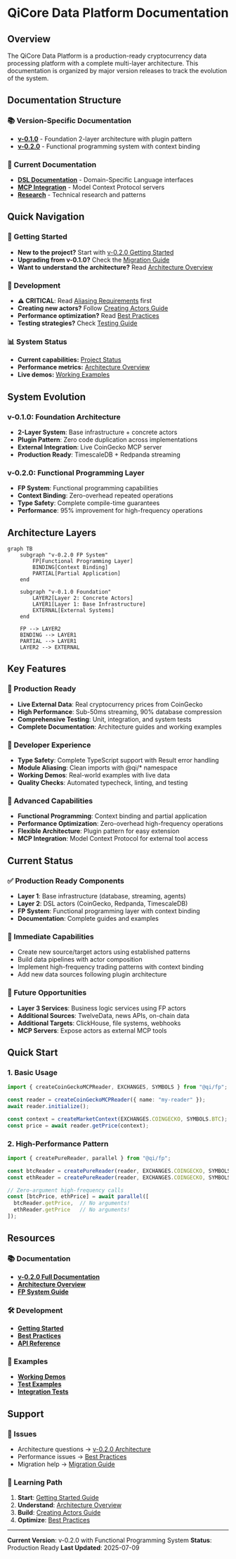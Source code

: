 # QiCore Data Platform Documentation

## Overview

The QiCore Data Platform is a production-ready cryptocurrency data processing platform with a complete multi-layer architecture. This documentation is organized by major version releases to track the evolution of the system.

## Documentation Structure

### 📚 Version-Specific Documentation

- **[v-0.1.0](v-0.1.0/impl/README.md)** - Foundation 2-layer architecture with plugin pattern
- **[v-0.2.0](v-0.2.0/README.md)** - Functional programming system with context binding

### 📖 Current Documentation

- **[DSL Documentation](dsl/README.md)** - Domain-Specific Language interfaces
- **[MCP Integration](mcp/README.md)** - Model Context Protocol servers
- **[Research](research/)** - Technical research and patterns

## Quick Navigation

### 🚀 Getting Started
- **New to the project?** Start with [v-0.2.0 Getting Started](v-0.2.0/implementation/getting-started.md)
- **Upgrading from v-0.1.0?** Check the [Migration Guide](v-0.2.0/guides/migration.md)
- **Want to understand the architecture?** Read [Architecture Overview](v-0.2.0/architecture/overview.md)

### 🔧 Development
- **⚠️ CRITICAL**: Read [Aliasing Requirements](v-0.2.0/guides/aliasing-requirements.md) first
- **Creating new actors?** Follow [Creating Actors Guide](v-0.2.0/implementation/creating-actors.md)
- **Performance optimization?** Read [Best Practices](v-0.2.0/guides/best-practices.md)
- **Testing strategies?** Check [Testing Guide](v-0.2.0/implementation/testing.md)

### 📊 System Status
- **Current capabilities:** [Project Status](../README.md#project-status)
- **Performance metrics:** [Architecture Overview](v-0.2.0/architecture/overview.md#performance-characteristics)
- **Live demos:** [Working Examples](../demos/)

## System Evolution

### v-0.1.0: Foundation Architecture
- **2-Layer System**: Base infrastructure + concrete actors
- **Plugin Pattern**: Zero code duplication across implementations
- **External Integration**: Live CoinGecko MCP server
- **Production Ready**: TimescaleDB + Redpanda streaming

### v-0.2.0: Functional Programming Layer
- **FP System**: Functional programming capabilities
- **Context Binding**: Zero-overhead repeated operations
- **Type Safety**: Complete compile-time guarantees
- **Performance**: 95% improvement for high-frequency operations

## Architecture Layers

```mermaid
graph TB
    subgraph "v-0.2.0 FP System"
        FP[Functional Programming Layer]
        BINDING[Context Binding]
        PARTIAL[Partial Application]
    end
    
    subgraph "v-0.1.0 Foundation"
        LAYER2[Layer 2: Concrete Actors]
        LAYER1[Layer 1: Base Infrastructure]
        EXTERNAL[External Systems]
    end
    
    FP --> LAYER2
    BINDING --> LAYER1
    PARTIAL --> LAYER1
    LAYER2 --> EXTERNAL
```

## Key Features

### 🎯 Production Ready
- **Live External Data**: Real cryptocurrency prices from CoinGecko
- **High Performance**: Sub-50ms streaming, 90% database compression
- **Comprehensive Testing**: Unit, integration, and system tests
- **Complete Documentation**: Architecture guides and working examples

### 🔧 Developer Experience
- **Type Safety**: Complete TypeScript support with Result<T> error handling
- **Module Aliasing**: Clean imports with @qi/* namespace
- **Working Demos**: Real-world examples with live data
- **Quality Checks**: Automated typecheck, linting, and testing

### 🚀 Advanced Capabilities
- **Functional Programming**: Context binding and partial application
- **Performance Optimization**: Zero-overhead high-frequency operations
- **Flexible Architecture**: Plugin pattern for easy extension
- **MCP Integration**: Model Context Protocol for external tool access

## Current Status

### ✅ Production Ready Components
- **Layer 1**: Base infrastructure (database, streaming, agents)
- **Layer 2**: DSL actors (CoinGecko, Redpanda, TimescaleDB)
- **FP System**: Functional programming layer with context binding
- **Documentation**: Complete guides and examples

### 🎯 Immediate Capabilities
- Create new source/target actors using established patterns
- Build data pipelines with actor composition
- Implement high-frequency trading patterns with context binding
- Add new data sources following plugin architecture

### 🔮 Future Opportunities
- **Layer 3 Services**: Business logic services using FP actors
- **Additional Sources**: TwelveData, news APIs, on-chain data
- **Additional Targets**: ClickHouse, file systems, webhooks
- **MCP Servers**: Expose actors as external MCP tools

## Quick Start

### 1. Basic Usage
```typescript
import { createCoinGeckoMCPReader, EXCHANGES, SYMBOLS } from "@qi/fp";

const reader = createCoinGeckoMCPReader({ name: "my-reader" });
await reader.initialize();

const context = createMarketContext(EXCHANGES.COINGECKO, SYMBOLS.BTC);
const price = await reader.getPrice(context);
```

### 2. High-Performance Pattern
```typescript
import { createPureReader, parallel } from "@qi/fp";

const btcReader = createPureReader(reader, EXCHANGES.COINGECKO, SYMBOLS.BTC);
const ethReader = createPureReader(reader, EXCHANGES.COINGECKO, SYMBOLS.ETH);

// Zero-argument high-frequency calls
const [btcPrice, ethPrice] = await parallel([
  btcReader.getPrice,  // No arguments!
  ethReader.getPrice   // No arguments!
]);
```

## Resources

### 📚 Documentation
- **[v-0.2.0 Full Documentation](v-0.2.0/README.md)**
- **[Architecture Overview](v-0.2.0/architecture/overview.md)**
- **[FP System Guide](v-0.2.0/fp-system/README.md)**

### 🛠️ Development
- **[Getting Started](v-0.2.0/implementation/getting-started.md)**
- **[Best Practices](v-0.2.0/guides/best-practices.md)**
- **[API Reference](v-0.2.0/fp-system/dsl-design.md)**

### 🎯 Examples
- **[Working Demos](../demos/)**
- **[Test Examples](../lib/tests/)**
- **[Integration Tests](../lib/tests/system/)**

## Support

### 🐛 Issues
- Architecture questions → [v-0.2.0 Architecture](v-0.2.0/architecture/overview.md)
- Performance issues → [Best Practices](v-0.2.0/guides/best-practices.md)
- Migration help → [Migration Guide](v-0.2.0/guides/migration.md)

### 📖 Learning Path
1. **Start**: [Getting Started Guide](v-0.2.0/implementation/getting-started.md)
2. **Understand**: [Architecture Overview](v-0.2.0/architecture/overview.md)
3. **Build**: [Creating Actors Guide](v-0.2.0/implementation/creating-actors.md)
4. **Optimize**: [Best Practices](v-0.2.0/guides/best-practices.md)

---

**Current Version**: v-0.2.0 with Functional Programming System
**Status**: Production Ready
**Last Updated**: 2025-07-09